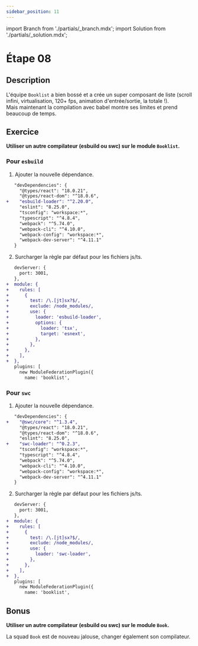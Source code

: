 ```yaml
---
sidebar_position: 11
---
```


import Branch from './partials/\_branch.mdx';
import Solution from './partials/\_solution.mdx';

# Étape 08

<Branch step="08" />

## Description

L'équipe `Booklist` a bien bossé et a crée un super composant de liste (scroll infini, virtualisation, 120+ fps, animation d'entrée/sortie, la totale !).  
Mais maintenant la compilation avec babel montre ses limites et prend beaucoup de temps.

## Exercice

**Utiliser un autre compilateur (esbuild ou swc) sur le module `Booklist`.**

### Pour `esbuild`

1. Ajouter la nouvelle dépendance.

```diff title="apps/booklist/package.json"
   "devDependencies": {
     "@types/react": "18.0.21",
     "@types/react-dom": "^18.0.6",
+    "esbuild-loader": "^2.20.0",
     "eslint": "8.25.0",
     "tsconfig": "workspace:*",
     "typescript": "^4.8.4",
     "webpack": "^5.74.0",
     "webpack-cli": "^4.10.0",
     "webpack-config": "workspace:*",
     "webpack-dev-server": "^4.11.1"
   }
```

2. Surcharger la règle par défaut pour les fichiers js/ts.

```diff title="apps/booklist/webpack.config.js"
   devServer: {
     port: 3001,
   },
+  module: {
+    rules: [
+      {
+        test: /\.[jt]sx?$/,
+        exclude: /node_modules/,
+        use: {
+          loader: 'esbuild-loader',
+          options: {
+            loader: 'tsx',
+            target: 'esnext',
+          },
+        },
+      },
+    ],
+  },
   plugins: [
     new ModuleFederationPlugin({
       name: 'booklist',
```

### Pour `swc`

1. Ajouter la nouvelle dépendance.

```diff title="apps/booklist/package.json"
   "devDependencies": {
+    "@swc/core": "^1.3.4",
     "@types/react": "18.0.21",
     "@types/react-dom": "^18.0.6",
     "eslint": "8.25.0",
+    "swc-loader": "^0.2.3",
     "tsconfig": "workspace:*",
     "typescript": "^4.8.4",
     "webpack": "^5.74.0",
     "webpack-cli": "^4.10.0",
     "webpack-config": "workspace:*",
     "webpack-dev-server": "^4.11.1"
   }
```

2. Surcharger la règle par défaut pour les fichiers js/ts.

```diff title="apps/booklist/webpack.config.js"
   devServer: {
     port: 3001,
   },
+  module: {
+    rules: [
+      {
+        test: /\.[jt]sx?$/,
+        exclude: /node_modules/,
+        use: {
+          loader: 'swc-loader',
+        },
+      },
+    ],
+  },
   plugins: [
     new ModuleFederationPlugin({
       name: 'booklist',
```

## Bonus

**Utiliser un autre compilateur (esbuild ou swc) sur le module `Book`.**

La squad `Book` est de nouveau jalouse, changer également son compilateur.

<Solution step="08" />
